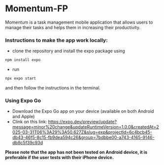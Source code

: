 # Momentum-FP
Momentum is a task management mobile application that allows users to manage their tasks and helps them in increasing their productivity.

### Instructions to make the app work locally:

- clone the repository and install the expo package using
```jsx
npm install expo
```
- run
```jsx
npx expo start 
```
and then follow the instructions in the terminal.

### Using Expo Go
- Download the Expo Go app on your device (available on both Android and Apple)
- Clink on this link: https://expo.dev/preview/update?message=minor%20change&updateRuntimeVersion=1.0.0&createdAt=2025-03-31T06%3A29%3A50.627Z&slug=exp&projectId=6c4bcb45-db43-46f5-8c15-fb9dea594c26&group=7bdbbe00-a743-4165-9146-db8c5f39c93d 
  
**Please note that the app has not been tested on Android device, it is preferable if the user tests with their iPhone device.**
